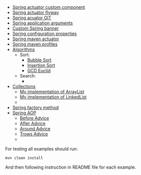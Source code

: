 
+ [Spring actuator custom component](spring-actuator-custom-component)
+ [Spring actuator flyway](spring-actuator-flyway)
+ [Spring acuator GIT](spring-actuator-git)
+ [Spring application arguments](spring-application-arguments)
+ [Custom Spring banner](spring-banner)
+ [Spring configuration properties](spring-configuration-properties)
+ [Spring maven actuator](spring-maven-actuator)
+ [Spring maven profiles](spring-maven-profiles)
+ [Algorithms](algorithms)
  + Sort:
    + [Bubble Sort](algorithms/src/main/java/kovteba/sort/bubblesort/BubbleSort.java)
    + [Insertion Sort](algorithms/src/main/java/kovteba/sort/insertionsort/InsertionSort.java)
    + [GCD Euclid](algorithms/src/main/java/kovteba/sort/euclid)
  + Search:
    + []()
+ [Collections](collections)
  + [My implementation of ArrayList](collections/src/main/java/kovteba/myarraylist)
  + [My implementation of LinkedList](collections/src/main/java/kovteba/linkedlist)
  + []()
+ [Spring factory method](spring-factory-method)
+ [Spring AOP]()
  + [Before Advice](spring-aop/src/main/java/kovteba/before)
  + [After Advice](spring-aop/src/main/java/kovteba/after)
  + [Around Advice](spring-aop/src/main/java/kovteba/around)
  + [Trows Advice](spring-aop/src/main/java/kovteba/trowadvice)
  + []()

For testing all examples should run:

```shell
mvn clean install
```

And then following instruction in README file for each example.